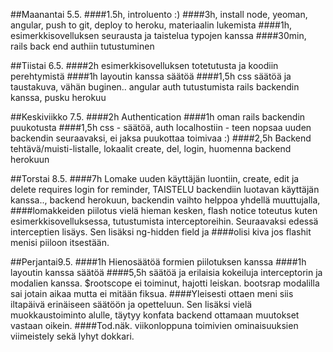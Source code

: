 ##Maanantai 5.5.
####1.5h, introluento :)
####3h, install node, yeoman, angular, push to git, deploy to heroku, materiaalin lukemista
####1h, esimerkkisovelluksen seurausta ja taistelua typojen kanssa
####30min, rails back end authiin tutustuminen

##Tiistai 6.5.
####2h esimerkkisovelluksen totetutusta ja koodiin perehtymistä
####1h layoutin kanssa säätöä
####1,5h css säätöä ja taustakuva, vähän buginen.. angular auth tutustumista rails backendin kanssa, pusku herokuu

##Keskiviikko 7.5.
####2h Authentication
####1h oman rails backendin puukotusta
####1,5h css - säätöä, auth localhostiin - teen nopsaa uuden backendin seuraavaksi, ei jaksa puukottaa toimivaa :) 
####2,5h Backend tehtävä/muisti-listalle, lokaalit create, del, login, huomenna backend herokuun

##Torstai 8.5.
####7h Lomake uuden käyttäjän luontiin, create, edit ja delete requires login for reminder, TAISTELU backendiin luotavan käyttäjän kanssa.., backend herokuun, backendin vaihto helppoa yhdellä muuttujalla,
####lomakkeiden piilotus vielä hieman kesken, flash notice toteutus kuten esimerkkisovelluksessa, tutustumista interceptoreihin. Seuraavaksi edessä interceptien lisäys. Sen lisäksi ng-hidden field ja
####olisi kiva jos flashit menisi piiloon itsestään.

##Perjantai9.5.
####1h Hienosäätöä formien piilotuksen kanssa
####1h layoutin kanssa säätöä
####5,5h säätöä ja erilaisia kokeiluja interceptorin ja modalien kanssa. $rootscope ei toiminut, hajotti leiskan. bootsrap modalilla sai jotain aikaa mutta ei mitään fiksua.
####Yleisesti ottaen meni siis iltapäivä erinäiseen säätöön ja opetteluun. Sen lisäksi vielä muokkaustoiminto alulle, täytyy konfata backend ottamaan muutokset vastaan oikein.
####Tod.näk. viikonloppuna toimivien ominaisuuksien viimeistely sekä lyhyt dokkari.
